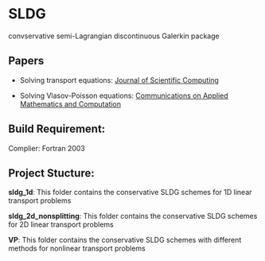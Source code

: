 # SLDG
convservative semi-Lagrangian discontinuous Galerkin package

## Papers

- Solving transport equations: [Journal of Scientific Computing](https://link.springer.com/article/10.1007/s10915-017-0554-0)

- Solving Vlasov-Poisson equations: [Communications on Applied Mathematics and Computation](https://doi.org/10.1007/s42967-020-00088-0)


## Build Requirement:
Complier: Fortran 2003



## Project Stucture:

**sldg_1d**: This folder contains the conservative SLDG schemes for 1D linear transport problems

**sldg_2d_nonsplitting**: This folder contains the conservative SLDG schemes for 2D linear transport problems

**VP**: This folder contains the conservative SLDG schemes with different methods for nonlinear transport problems
